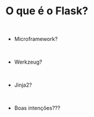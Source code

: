 # O que é o Flask?

<br>

- Microframework? <!-- .element: class="fragment" data-fragment-index="1" -->

<br>

- Werkzeug? <!-- .element: class="fragment" data-fragment-index="2" -->

<br>

- Jinja2? <!-- .element: class="fragment" data-fragment-index="3" -->

<br>

- Boas intenções??? <!-- .element: class="fragment" data-fragment-index="4" -->
